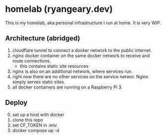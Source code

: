 # homelab (ryangeary.dev)

This is my homelab, aka personal infrastructure I run at home. It is very WIP.

## Architecture (abridged)

1. cloudflare tunnel to connect a docker network to the public internet.
1. nginx docker container on the same docker network to receive and route connections.
    - this contains static site resources
1. nginx is also on an additional network, where services run.
1. right now there are no other services on the service networ. Nginx simply serves static sites.
1. all docker containers are running on a Raspberry Pi 3.

## Deploy

0. set up a host with docker
1. clone this repo
2. set CF_TOKEN in .env
4. docker compose up -d
